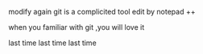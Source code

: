 modify again
git is a complicited tool
edit by notepad ++

when you familiar with git ,you will love it


last time
last time
last time
